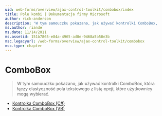 ```yaml
---
uid: web-forms/overview/ajax-control-toolkit/combobox/index
title: Pole kombi | Dokumentacja firmy Microsoft
author: rick-anderson
description: 'W tym samouczku pokazano, jak używać kontrolki ComboBox, która łączy elastyczność pola tekstowego z listą opcji, które użytkownicy mogą wybierać.'
ms.author: riande
ms.date: 11/14/2011
ms.assetid: 151b7865-e84a-4965-ad0e-9468a5b50e3b
msc.legacyurl: /web-forms/overview/ajax-control-toolkit/combobox
msc.type: chapter
---
```

<a name="combobox"></a>ComboBox
====================
> W tym samouczku pokazano, jak używać kontrolki ComboBox, która łączy elastyczność pola tekstowego z listą opcji, które użytkownicy mogą wybierać.


- [Kontrolka ComboBox (C#)](how-do-i-use-the-combobox-control-cs.md)
- [Kontrolka ComboBox (VB)](how-do-i-use-the-combobox-control-vb.md)
